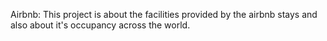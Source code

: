 Airbnb:
This project is about the facilities provided by the airbnb stays and also about it's occupancy across the world.  
